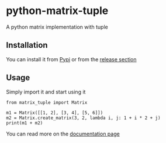 # python-matrix-tuple
A python matrix implementation with tuple

## Installation

You can install it from [Pypi](https://pypi.org/project/matrix-tuple) or from the [release section](https://github.com/RikyIsola/python-matrix-tuple/releases)

## Usage

Simply import it and start using it

```python3
from matrix_tuple import Matrix

m1 = Matrix([[1, 2], [3, 4], [5, 6]])
m2 = Matrix.create_matrix(3, 2, lambda i, j: 1 + i * 2 + j)
print(m1 + m2)
```

You can read more on the [documentation page](https://rikyisola.github.io/python-matrix-tuple/matrix/matrix.html)
